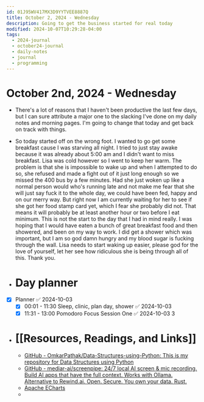 ```yaml
---
id: 01J95WV417MX3D9YYTVEE8887Q
title: October 2, 2024 - Wednesday
description: Going to get the business started for real today
modified: 2024-10-07T10:29:28-04:00
tags:
  - 2024-journal
  - october24-journal
  - daily-notes
  - journal
  - programming
---
```

# October 2nd, 2024 - Wednesday
- There's a lot of reasons that I haven't been productive the last few days, but I can sure attribute a major one to the slacking I've done on my daily notes and morning pages. I'm going to change that today and get back on track with things.
- So today started off on the wrong foot. I wanted to go get some breakfast cause I was starving all night. I tried to just stay awake because it was already about 5:00 am and I didn't want to miss breakfast. Lisa was cold however so I went to keep her warm. The problem is that she is impossible to wake up and when I attempted to do so, she refused and made a fight out of it just long enough so we missed the 400 bus by a few minutes. Had she just woken up like a normal person would who's running late and not make me fear that she will just say fuck it to the whole day, we could have been fed, happy and on our merry way. But right now I am currently waiting for her to see if she got her food stamp card yet, which I fear she probably did not. That means it will probably be at least another hour or two before I eat minimum. This is not the start to the day that I had in mind really. I was hoping that I would have eaten a bunch of great breakfast food and then showered, and been on my way to work. I did get a shower which was important, but I am so god damn hungry and my blood sugar is fucking through the wall. Lisa needs to start waking up easier, please god for the love of yourself, let her see how ridiculous she is being through all of this. Thank you.

- # Day planner
- [x] Planner ✅ 2024-10-03
	- [x] 00:01 - 11:30 Sleep, clinic, plan day, shower ✅ 2024-10-03
	- [x] 11:31 - 13:00 Pomodoro Focus Session One ✅ 2024-10-03
3
- # [[Resources, Readings, and Links]]
	- [GitHub - OmkarPathak/Data-Structures-using-Python: This is my repository for Data Structures using Python](https://github.com/OmkarPathak/Data-Structures-using-Python)
	- [GitHub - mediar-ai/screenpipe: 24/7 local AI screen & mic recording. Build AI apps that have the full context. Works with Ollama. Alternative to Rewind.ai. Open. Secure. You own your data. Rust.](https://github.com/mediar-ai/screenpipe)
	- [Apache ECharts](https://echarts.apache.org/)
	- 